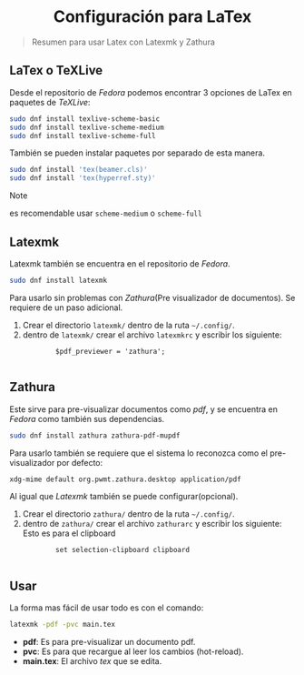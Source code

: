 <h1 align="center">Configuración para LaTex</h1>

> Resumen para usar Latex con Latexmk y Zathura

## LaTex o TeXLive

Desde el repositorio de _Fedora_ podemos encontrar 3 opciones de LaTex en paquetes de _TeXLive_:

```bash
sudo dnf install texlive-scheme-basic
sudo dnf install texlive-scheme-medium
sudo dnf install texlive-scheme-full
```

También se pueden instalar paquetes por separado de esta manera.

```bash
sudo dnf install 'tex(beamer.cls)'
sudo dnf install 'tex(hyperref.sty)'
```

> [!NOTE]
> es recomendable usar `scheme-medium` o `scheme-full`

## Latexmk

Latexmk también se encuentra en el repositorio de _Fedora_.

```bash
sudo dnf install latexmk
```

Para usarlo sin problemas con _Zathura_(Pre visualizador de documentos). Se requiere de un paso adicional.

<ol>
  <li>
    Crear el directorio <code>latexmk/</code> dentro de la ruta <code>~/.config/</code>.
  </li>
  <li>
    dentro de <code>latexmk/</code> crear el archivo <code>latexmkrc</code> y escribir los siguiente:
    <div>
      <code>
        $pdf_previewer = 'zathura';
      </code>
    </div>
  </li>
</ol>

## Zathura

Este sirve para pre-visualizar documentos como _pdf_, y se encuentra en _Fedora_ como también sus dependencias.

```bash
sudo dnf install zathura zathura-pdf-mupdf
```

Para usarlo también se requiere que el sistema lo reconozca como el pre-visualizador por defecto:

```bash
xdg-mime default org.pwmt.zathura.desktop application/pdf
```

Al igual que _Latexmk_ también se puede configurar(opcional).

<ol>
  <li>
    Crear el directorio <code>zathura/</code> dentro de la ruta <code>~/.config/</code>.
  </li>
  <li>
    dentro de <code>zathura/</code> crear el archivo <code>zathurarc</code> y escribir los siguiente:
    <div>
      <div>
        Esto es para el clipboard
      </div>
      <code>
        set selection-clipboard clipboard
      </code>
    </div>
  </li>
</ol>

## Usar

La forma mas fácil de usar todo es con el comando:

```bash
latexmk -pdf -pvc main.tex
```

- **pdf**: Es para pre-visualizar un documento pdf.
- **pvc**: Es para que recargue al leer los cambios (hot-reload).
- **main.tex**: El archivo _tex_ que se edita.

